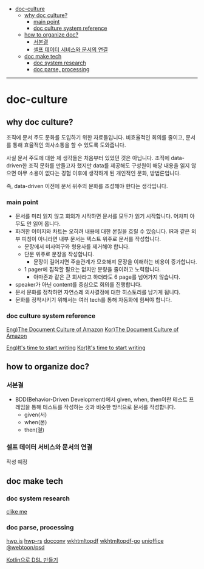 <!-- @import "[TOC]" {cmd="toc" depthFrom=1 depthTo=6 orderedList=false} -->

- [doc-culture](#doc-culture)
  - [why doc culture?](#why-doc-culture)
    - [main point](#main-point)
    - [doc culture system reference](#doc-culture-system-reference)
  - [how to organize doc?](#how-to-organize-doc)
    - [서본결](#서본결)
    - [셀프 데이터 서비스와 문서의 연결](#셀프-데이터-서비스와-문서의-연결)
  - [doc make tech](#doc-make-tech)
    - [doc system research](#doc-system-research)
    - [doc parse, processing](#doc-parse-processing)

<!-- code_chunk_output -->
<!-- /code_chunk_output -->

---

# doc-culture

## why doc culture?

조직에 문서 주도 문화를 도입하기 위한 자료들입니다.
비효율적인 회의를 줄이고, 문서를 통해 효율적인 의사소통을 할 수 있도록 도와줍니다.

사실 문서 주도에 대한 제 생각들은 처음부터 있었던 것은 아닙니다.
조직에 data-driven한 조직 문화를 만들고자 했지만 data를 제공해도 구성원이 해당 내용을 읽지 않으면 아무 소용이 없다는 경험 이후에 생각하게 된 개인적인 문화, 방법론입니다.

즉, data-driven 이전에 문서 위주의 문화를 조성해야 한다는 생각입니다.

### main point

- 문서를 미리 읽지 않고 회의가 시작하면 문서를 모두가 읽기 시작합니다. 어차피 아무도 안 읽어 옵니다.
- 화려한 이미지와 차트는 오히려 내용에 대한 본질을 흐릴 수 있습니다. IR과 같은 외부 피칭이 아니라면 내부 문서는 텍스트 위주로 문서를 작성합니다.
  - 문장에서 미사여구와 형용사를 제거해야 합니다.
  - 단문 위주로 문장을 작성합니다.
    - 문장이 길어지면 주술관계가 모호해져 문장을 이해하는 비용이 증가합니다.
  - 1 pager에 집착할 필요는 없지만 분량을 줄이려고 노력합니다.
    - 아마존과 같은 큰 회사라고 하더라도 6 page를 넘어가지 않습니다.
- speaker가 아닌 content를 중심으로 회의를 진행합니다.
- 문서 문화를 정착하면 자연스레 의사결정에 대한 히스토리를 남기게 됩니다.
- 문화를 정착시키기 위해서는 여러 tech를 통해 자동화에 힘써야 합니다.

### doc culture system reference

[Eng)The Document Culture of Amazon](https://www.justingarrison.com/blog/2021-03-15-the-document-culture-of-amazon/)
[Kor)The Document Culture of Amazon](https://news.hada.io/topic?id=4479)

[Eng)It's time to start writing](https://alexnixon.github.io/2019/12/10/writing.html)
[Kor)It's time to start writing](https://news.hada.io/topic?id=2504)

## how to organize doc?

### 서본결

- BDD(Behavior-Driven Development)에서 given, when, then이란 테스트 프레임을 통해 테스트를 작성하는 것과 비슷한 방식으로 문서를 작성합니다.
  - given(서)
  - when(본)
  - then(결)

### 셀프 데이터 서비스와 문서의 연결

작성 예정

## doc make tech

### doc system research

[clike me](tech.md)

### doc parse, processing

[hwp.js](https://github.com/hahnlee/hwp.js)
[hwp-rs](https://github.com/hahnlee/hwp-rs)
[docconv](https://github.com/sajari/docconv)
[wkhtmltopdf](https://wkhtmltopdf.org/)
[wkhtmltopdf-go](https://github.com/andrewcharlton/wkhtmltopdf-go)
[unioffice](https://github.com/unidoc/unioffice)
[@webtoon/psd](https://d2.naver.com/helloworld/6631477)

[Kotlin으로 DSL 만들기](https://toss.tech/article/kotlin-dsl-restdocs)
